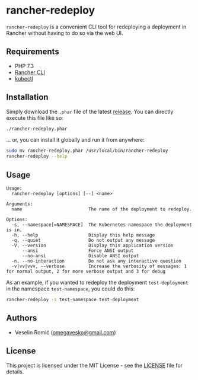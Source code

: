 # rancher-redeploy

`rancher-redeploy` is a convenient CLI tool for redeploying a deployment in Rancher without having to do so via the web UI.

## Requirements

- PHP 7.3
- [Rancher CLI](https://rancher.com/docs/rancher/v2.x/en/cli/)
- [kubectl](https://kubernetes.io/docs/tasks/tools/install-kubectl/)

## Installation

Simply download the `.phar` file of the latest [release](https://github.com/omegavesko/rancher-redeploy/releases). You can directly execute this file like so:

```bash
./rancher-redeploy.phar
```

... or, you can install it globally and run it from anywhere:

```bash
sudo mv rancher-redeploy.phar /usr/local/bin/rancher-redeploy
rancher-redeploy --help
```

## Usage

```
Usage:
  rancher-redeploy [options] [--] <name>

Arguments:
  name                         The name of the deployment to redeploy.

Options:
  -s, --namespace[=NAMESPACE]  The Kubernetes namespace the deployment is in.
  -h, --help                   Display this help message
  -q, --quiet                  Do not output any message
  -V, --version                Display this application version
      --ansi                   Force ANSI output
      --no-ansi                Disable ANSI output
  -n, --no-interaction         Do not ask any interactive question
  -v|vv|vvv, --verbose         Increase the verbosity of messages: 1 for normal output, 2 for more verbose output and 3 for debug
```

As an example, if you wanted to redeploy the deployment `test-deployment` in the namespace `test-namespace`, you could do this:

```bash
rancher-redeploy -s test-namespace test-deployment
```

## Authors

- Veselin Romić (omegavesko@gmail.com)

## License

This project is licensed under the MIT License - see the [LICENSE](LICENSE)
file for details.
